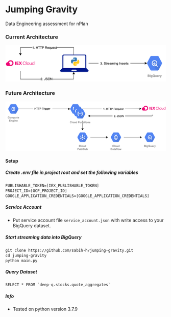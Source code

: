 # Jumping Gravity
Data Engineering assessment for nPlan


### Current Architecture
![Current Architecture](./docs/current_architecture.png)


### Future Architecture
![Future Architecture](./docs/future_architecture.png)


#### Setup


##### Create .env file in project root and set the following variables
```
PUBLISHABLE_TOKEN=[IEX_PUBLISHABLE_TOKEN]
PROJECT_ID=[GCP_PROJECT_ID]
GOOGLE_APPLICATION_CREDENTIALS=[GOOGLE_APPLICATION_CREDENTIALS]
```

##### Service Account
- Put service account file `service_account.json` with write access to your BigQuery dataset.


##### Start streaming data into BigQuery
```
git clone https://github.com/sabih-h/jumping-gravity.git
cd jumping-gravity
python main.py
```

##### Query Dataset
```
SELECT * FROM `deep-q.stocks.quote_aggregates`
```

##### Info
- Tested on python version 3.7.9